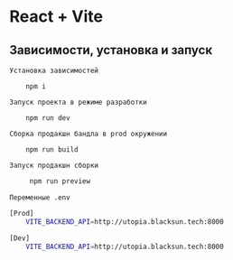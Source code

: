 # React + Vite

## Зависимости, установка и запуск

`Установка зависимостей`

```bach
    npm i
```

`Запуск проекта в режиме разработки`

```bach
    npm run dev
```

`Сборка продакшн бандла в prod окружении`

```bach
    npm run build
```

`Запуск продакшн сборки`

```bash
     npm run preview
```

`Переменные .env`

```bash
[Prod]
    VITE_BACKEND_API=http://utopia.blacksun.tech:8000

[Dev]
    VITE_BACKEND_API=http://utopia.blacksun.tech:8000
```
